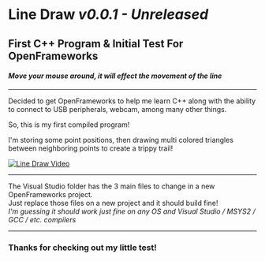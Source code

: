 # **Line Draw**  *v0.0.1 - Unreleased*
## **First C++ Program & Initial Test For OpenFrameworks**
#### *Move your mouse around, it will effect the movement of the line*

______________________________

Decided to get OpenFrameworks to help me learn C++ along with the ability to connect to USB peripherals, webcam, among many other things.

So, this is my first compiled program!

I'm storing some point positions, then drawing multi colored triangles between neighboring points to create a trippy trail!

[![Line Draw Video](http://metal-asylum.net/openFramework/lineDrawTestVid_4-4-19_Thumb.png)](https://www.youtube.com/watch?v=uKgBfPqVjO8)

______________________________

The Visual Studio folder has the 3 main files to change in a new OpenFrameworks project.
<br>Just replace those files on a new project and it should build fine!
<br>*I'm guessing it should work just fine on any OS and Visual Studio / MSYS2 / GCC / etc. compilers*
______________________________

### Thanks for checking out my little test!
